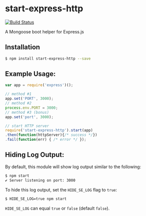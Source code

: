 # start-express-http
[![Build Status](https://travis-ci.org/jpstevens/start-express-http.svg?branch=master)](https://travis-ci.org/jpstevens/start-express-http)

A Mongoose boot helper for Express.js

## Installation

```bash
$ npm install start-express-http --save
```

## Example Usage:

```javascript
var app = require('express')();

// method #1
app.set('PORT', 3000);
// method #2
process.env.PORT = 3000;
// method #3 (bonus)
app.set('port', 3000);

// start HTTP server
require('start-express-http').start(app)
.then(function(httpServer){/* success */})
.fail(function(err) { /* error */ });
```

## Hiding Log Output:

By default, this module will show log output similar to the following:
```bash
$ npm start
✔ Server listening on port: 3000
```

To hide this log output, set the `HIDE_SE_LOG` flag to `true`:

```bash
$ HIDE_SE_LOG=true npm start
```

`HIDE_SE_LOG` can equal `true` or `false` (default `false`).
